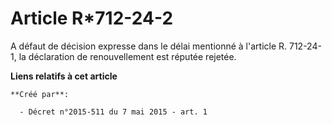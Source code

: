 # Article R*712-24-2

A défaut de décision expresse dans le délai mentionné à l'article R. 712-24-1, la déclaration de renouvellement est réputée
rejetée.

**Liens relatifs à cet article**

	**Créé par**:

	  - Décret n°2015-511 du 7 mai 2015 - art. 1
